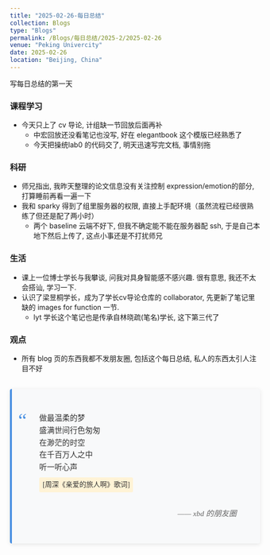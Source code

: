 ```yaml
---
title: "2025-02-26-每日总结"
collection: Blogs
type: "Blogs"
permalink: /Blogs/每日总结/2025-2/2025-02-26
venue: "Peking Univercity"
date: 2025-02-26
location: "Beijing, China"
---
```


写每日总结的第一天
### 课程学习  
- 今天只上了 cv 导论, 计组缺一节回放后面再补
  - 中宏回放还没看笔记也没写, 好在 elegantbook 这个模版已经熟悉了
  - 今天把操统lab0 的代码交了, 明天迅速写完文档, 事情别拖
### 科研 
- 师兄指出, 我昨天整理的论文信息没有关注控制 expression/emotion的部分, 打算睡前再看一遍一下
- 我和 sparky 得到了组里服务器的权限, 直接上手配环境（虽然流程已经很熟练了但还是配了两小时）
  - 两个 baseline 云端不好下, 但我不确定能不能在服务器配 ssh, 于是自己本地下然后上传了, 这点小事还是不打扰师兄
### 生活
- 课上一位博士学长与我攀谈, 问我对具身智能感不感兴趣. 很有意思, 我还不太会搭讪, 学习一下.
- 认识了梁昱桐学长，成为了学长cv导论仓库的 collaborator, 先更新了笔记里缺的 images for function 一节.
  - lyt 学长这个笔记也是传承自林晓疏(笔名)学长, 这下第三代了
### 观点
- 所有 blog 页的东西我都不发朋友圈, 包括这个每日总结, 私人的东西太引人注目不好


<style>
.quote-box {
  max-width: 600px;
  margin: 2rem auto;
  padding: 2rem;
  background: #f8f9fa;
  border-left: 4px solid #4a90e2;
  border-radius: 4px;
  position: relative;
  box-shadow: 0 2px 8px rgba(0,0,0,0.1);
}

.quote-content {
  font-family: 'Georgia', serif;
  font-size: 1.1em;
  line-height: 1.6;
  color: #333;
}

.quote-text {
  margin-bottom: 1em;
  position: relative;
  padding-left: 1.5em;
}

.quote-text::before {
  content: "“";
  position: absolute;
  left: -0.5em;
  font-size: 2.5em;
  color: #4a90e2;
  font-family: 'Times New Roman', serif;
  line-height: 0;
  top: 0.4em;
}

.source {
  display: block;
  margin-top: 1.5rem;
  font-style: italic;
  color: #666;
  text-align: right;
  padding-right: 1em;
}

.annotation {
  background: #fff3d6;
  padding: 0.3em 0.5em;
  border-radius: 3px;
  display: inline-block;
  margin: 0.5em 0;
  font-size: 0.9em;
}
</style>
</head>
<body>

<div class="quote-box">
  <div class="quote-content">
<p class="quote-text">
      做最温柔的梦<br>
盛满世间行色匆匆<br>
在渺茫的时空<br>
在千百万人之中<br>
听一听心声<br>
        <span class="annotation">[周深《亲爱的旅人啊》歌词]</span>
    <span class="source">—— xbd 的朋友圈</span>
<!--
    <p class="quote-text">
      我们花了两年学会说话，却要花上六十年来学会闭嘴。大多数时候，我们说得越多，彼此的距离却越远，矛盾也越多。<br>
      <span class="annotation">[海明威《丧钟为谁而鸣》创作笔记]</span>
    </p>
    <p class="quote-text">
      每个人都是月亮，总有一个阴暗面，从来不让人看见。<br>
      <span class="annotation">[马克·吐温 1897年书信]</span>
    </p>
    <span class="source">—— 摘自《文学大师的隐秘角落》第三章</span>
-->
  </div>
</div>

<script src="https://giscus.app/client.js"
        data-repo="ICUlizhi/ICUlizhi.github.io"
        data-repo-id="R_kgDOKfCXRQ"
        data-category="Announcements"
        data-category-id="DIC_kwDOKfCXRc4CknGa"
        data-mapping="url"
        data-strict="0"
        data-reactions-enabled="1"
        data-emit-metadata="1"
        data-input-position="top"
        data-theme="light"
        data-lang="zh-CN"
        data-loading="lazy"
        crossorigin="anonymous"
        async>
</script>